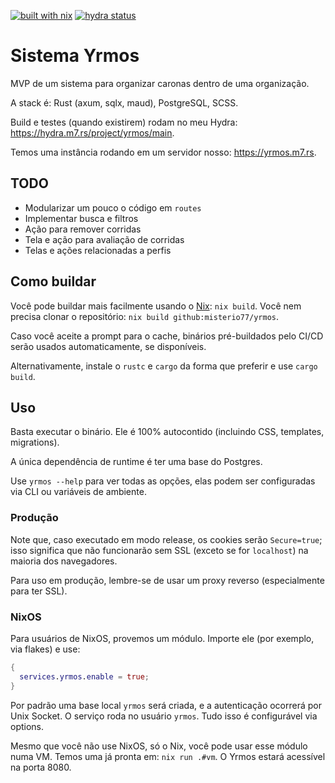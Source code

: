 [![built with nix](https://img.shields.io/static/v1?logo=nixos&logoColor=white&label=&message=Built%20with%20Nix&color=41439a)](https://builtwithnix.org)
[![hydra status](https://img.shields.io/endpoint?url=https://hydra.m7.rs/job/yrmos/main/x86_64-linux.default/shield)](https://hydra.m7.rs/jobset/yrmos/main#tabs-jobs)

# Sistema Yrmos

MVP de um sistema para organizar caronas dentro de uma organização.

A stack é: Rust (axum, sqlx, maud), PostgreSQL, SCSS.

Build e testes (quando existirem) rodam no meu Hydra: https://hydra.m7.rs/project/yrmos/main.

Temos uma instância rodando em um servidor nosso: https://yrmos.m7.rs.

## TODO

- Modularizar um pouco o código em `routes`
- Implementar busca e filtros
- Ação para remover corridas
- Tela e ação para avaliação de corridas
- Telas e ações relacionadas a perfis

## Como buildar

Você pode buildar mais facilmente usando o [Nix](https://nixos.org): `nix
build`. Você nem precisa clonar o repositório: `nix build
github:misterio77/yrmos`.

Caso você aceite a prompt para o cache, binários pré-buildados pelo CI/CD serão
usados automaticamente, se disponíveis.

Alternativamente, instale o `rustc` e `cargo` da forma que preferir e use
`cargo build`.

## Uso

Basta executar o binário. Ele é 100% autocontido (incluindo CSS, templates,
migrations).

A única dependência de runtime é ter uma base do Postgres.

Use `yrmos --help` para ver todas as opções, elas podem ser configuradas via
CLI ou variáveis de ambiente.

### Produção

Note que, caso executado em modo release, os cookies serão `Secure=true`; isso
significa que não funcionarão sem SSL (exceto se for `localhost`) na maioria
dos navegadores.

Para uso em produção, lembre-se de usar um proxy reverso (especialmente para
ter SSL).

### NixOS

Para usuários de NixOS, provemos um módulo. Importe ele (por exemplo, via
flakes) e use:
```nix
{
  services.yrmos.enable = true;
}
```

Por padrão uma base local `yrmos` será criada, e a autenticação ocorrerá por
Unix Socket. O serviço roda no usuário `yrmos`. Tudo isso é configurável via
options.

Mesmo que você não use NixOS, só o Nix, você pode usar esse módulo numa VM.
Temos uma já pronta em: `nix run .#vm`. O Yrmos estará acessível na porta 8080.
